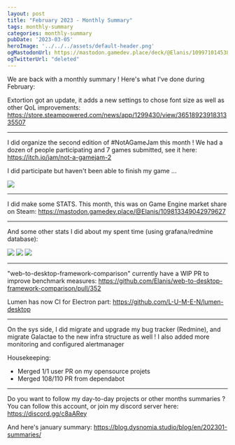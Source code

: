 ```yaml
---
layout: post
title: "February 2023 - Monthly Summary"
tags: monthly-summary
categories: monthly-summary
pubDate: '2023-03-05'
heroImage: '../../../assets/default-header.png'
ogMastodonUrl: https://mastodon.gamedev.place/deck/@Elanis/109971014538977292
ogTwitterUrl: "deleted"
---
```

We are back with a monthly summary ! Here's what I've done during February:

Extortion got an update, it adds a new settings to chose font size as well as other QoL improvements: https://store.steampowered.com/news/app/1299430/view/3651892391831335507

<hr />

I did organize the second edition of #NotAGameJam this month ! We had a dozen of people participating and 7 games submitted, see it here: https://itch.io/jam/not-a-gamejam-2

I did participate but haven't been able to finish my game ...

![](/assets/img/202302-summaries/002/door_fucked_up.gif)

<hr />

I did make some STATS. This month, this was on Game Engine market share on Steam: https://mastodon.gamedev.place/@Elanis/109813349042979627

<hr />

And some other stats I did about my spent time (using grafana/redmine database):

![](/assets/img/202302-summaries/004/0.png)
![](/assets/img/202302-summaries/004/1.png)
![](/assets/img/202302-summaries/004/2.png)

<hr />

"web-to-desktop-framework-comparison" currently have a WIP PR to improve benchmark measures: https://github.com/Elanis/web-to-desktop-framework-comparison/pull/352

Lumen has now CI for Electron part: https://github.com/L-U-M-E-N/lumen-desktop

<hr />

On the sys side, I did migrate and upgrade my bug tracker (Redmine), and migrate Galactae to the new infra structure as well ! I also added more monitoring and configured alertmanager

Housekeeping:
- Merged 1/1 user PR on my opensource projets
- Merged 108/110 PR from dependabot

<hr />

Do you want to follow my day-to-day projects or other months summaries ?
You can follow this account, or join my discord server here: https://discord.gg/c8aARey

And here's january summary: https://blog.dysnomia.studio/blog/en/202301-summaries/